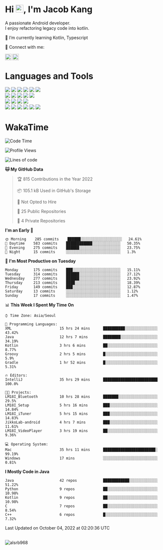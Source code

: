# Hi <img src="https://media.giphy.com/media/hvRJCLFzcasrR4ia7z/giphy.gif" width="25px">, I'm Jacob Kang
A passionate Android developer.
</br>
I enjoy refactoring legacy code into kotlin.

🌱 I’m currently learning Kotlin, Typescript

🤝 Connect with me:

<a href="https://www.linkedin.com/in/minkyu-kang-b7477b1b2/"><img align="left" src="https://raw.githubusercontent.com/yushi1007/yushi1007/main/images/linkedin.svg" alt="Minkyu Kang | LinkedIn" width="21px"/></a>
<a href="https://www.instagram.com/_jacob_kang/"><img align="left" src="https://raw.githubusercontent.com/yushi1007/yushi1007/main/images/instagram.svg" alt="Jacob Kang | Instagram" width="21px"/></a>

</br>

# Languages and Tools

<div align="left">
<img src="https://img.shields.io/badge/java-007396?logo=java&logoColor=white"/>
<img src="https://img.shields.io/badge/kotlin-7F52FF?logo=kotlin&logoColor=white"/>
<img src="https://img.shields.io/badge/python-3776AB?logo=python&logoColor=white"/>
<img src="https://img.shields.io/badge/bash shell-4EAA25?logo=gnubash&logoColor=white"/>
<img src="https://img.shields.io/badge/c-A8B9CC?logo=c&logoColor=white"/>
<img src="https://img.shields.io/badge/c++-00599C?logo=c%2b%2b&logoColor=white"/>
</div>
<div align="left">
<img src="https://img.shields.io/badge/git-F05032?logo=git&logoColor=white"/>
<img src="https://img.shields.io/badge/github-181717?logo=github&logoColor=white"/>
<img src="https://img.shields.io/badge/mysql-4479A1?logo=mysql&logoColor=white"/>
<img src="https://img.shields.io/badge/sqlite-003B57?logo=sqlite&logoColor=white"/>
<img src="https://img.shields.io/badge/amazon AWS-232F3E?logo=amazonaws&logoColor=white"/>
</div>
<div align="left">
<img src="https://img.shields.io/badge/android-3DDC84?logo=android&logoColor=white"/>
<img src="https://img.shields.io/badge/linux-FCC624?logo=linux&logoColor=white"/>
<img src="https://img.shields.io/badge/flask-000000?logo=flask&logoColor=white"/>
<img src="https://img.shields.io/badge/arduino-00979D?logo=arduino&logoColor=white"/>
</div>
<div align="left">
<img src="https://img.shields.io/badge/slack-4A154B?logo=slack&logoColor=white"/>
<img src="https://img.shields.io/badge/notion-000000?logo=notion&logoColor=white"/>
<img src="https://img.shields.io/badge/jira-0052CC?logo=jira&logoColor=white"/>
<img src="https://img.shields.io/badge/postman-FF6C37?logo=postman&logoColor=white"/>
<img src="https://img.shields.io/badge/intellij-000000?logo=intellijidea&logoColor=white"/>
<img src="https://img.shields.io/badge/pycharm-000000?logo=pycharm&logoColor=white"/>
</div>

# WakaTime

<!--START_SECTION:waka-->
![Code Time](http://img.shields.io/badge/Code%20Time-1%2C302%20hrs%204%20mins-blue)

![Profile Views](http://img.shields.io/badge/Profile%20Views-0-blue)

![Lines of code](https://img.shields.io/badge/From%20Hello%20World%20I%27ve%20Written-170%20Thousand%20lines%20of%20code-blue)

**🐱 My GitHub Data** 

> 🏆 815 Contributions in the Year 2022
 > 
> 📦 105.1 kB Used in GitHub's Storage 
 > 
> 🚫 Not Opted to Hire
 > 
> 📜 25 Public Repositories 
 > 
> 🔑 4 Private Repositories  
 > 
**I'm an Early 🐤** 

```text
🌞 Morning    285 commits    ██████░░░░░░░░░░░░░░░░░░░   24.61% 
🌆 Daytime    583 commits    ████████████░░░░░░░░░░░░░   50.35% 
🌃 Evening    275 commits    ██████░░░░░░░░░░░░░░░░░░░   23.75% 
🌙 Night      15 commits     ░░░░░░░░░░░░░░░░░░░░░░░░░   1.3%

```
📅 **I'm Most Productive on Tuesday** 

```text
Monday       175 commits    ███░░░░░░░░░░░░░░░░░░░░░░   15.11% 
Tuesday      314 commits    ██████░░░░░░░░░░░░░░░░░░░   27.12% 
Wednesday    277 commits    ██████░░░░░░░░░░░░░░░░░░░   23.92% 
Thursday     213 commits    ████░░░░░░░░░░░░░░░░░░░░░   18.39% 
Friday       149 commits    ███░░░░░░░░░░░░░░░░░░░░░░   12.87% 
Saturday     13 commits     ░░░░░░░░░░░░░░░░░░░░░░░░░   1.12% 
Sunday       17 commits     ░░░░░░░░░░░░░░░░░░░░░░░░░   1.47%

```


📊 **This Week I Spent My Time On** 

```text
⌚︎ Time Zone: Asia/Seoul

💬 Programming Languages: 
XML                      15 hrs 24 mins      ██████████░░░░░░░░░░░░░░░   43.42% 
Java                     12 hrs 7 mins       ████████░░░░░░░░░░░░░░░░░   34.19% 
Kotlin                   3 hrs 6 mins        ██░░░░░░░░░░░░░░░░░░░░░░░   8.77% 
Groovy                   2 hrs 5 mins        █░░░░░░░░░░░░░░░░░░░░░░░░   5.9% 
Gradle                   1 hr 52 mins        █░░░░░░░░░░░░░░░░░░░░░░░░   5.31%

🔥 Editors: 
IntelliJ                 35 hrs 29 mins      █████████████████████████   100.0%

🐱‍💻 Projects: 
LM18I_Bluetooth          10 hrs 28 mins      ███████░░░░░░░░░░░░░░░░░░   29.5% 
LM18I_Setup              5 hrs 16 mins       ███░░░░░░░░░░░░░░░░░░░░░░   14.84% 
LM18I_iTuner             5 hrs 15 mins       ███░░░░░░░░░░░░░░░░░░░░░░   14.83% 
JikkoLab-android         4 hrs 7 mins        ███░░░░░░░░░░░░░░░░░░░░░░   11.61% 
LM18I_VideoPlayer        3 hrs 19 mins       ██░░░░░░░░░░░░░░░░░░░░░░░   9.36%

💻 Operating System: 
Mac                      35 hrs 11 mins      ████████████████████████░   99.19% 
Windows                  17 mins             ░░░░░░░░░░░░░░░░░░░░░░░░░   0.81%

```

**I Mostly Code in Java** 

```text
Java                     42 repos            ████████████░░░░░░░░░░░░░   51.22% 
Python                   9 repos             ██░░░░░░░░░░░░░░░░░░░░░░░   10.98% 
Kotlin                   9 repos             ██░░░░░░░░░░░░░░░░░░░░░░░   10.98% 
C                        7 repos             ██░░░░░░░░░░░░░░░░░░░░░░░   8.54% 
C++                      6 repos             █░░░░░░░░░░░░░░░░░░░░░░░░   7.32%

```



 Last Updated on October 04, 2022 at 02:20:36 UTC
<!--END_SECTION:waka-->

</br>

<div align="left">
<img align="left" src="https://github-readme-stats.vercel.app/api/top-langs?username=alsrb968&show_icons=true&locale=en&layout=compact&theme=dark" alt="alsrb968" />
</div>
